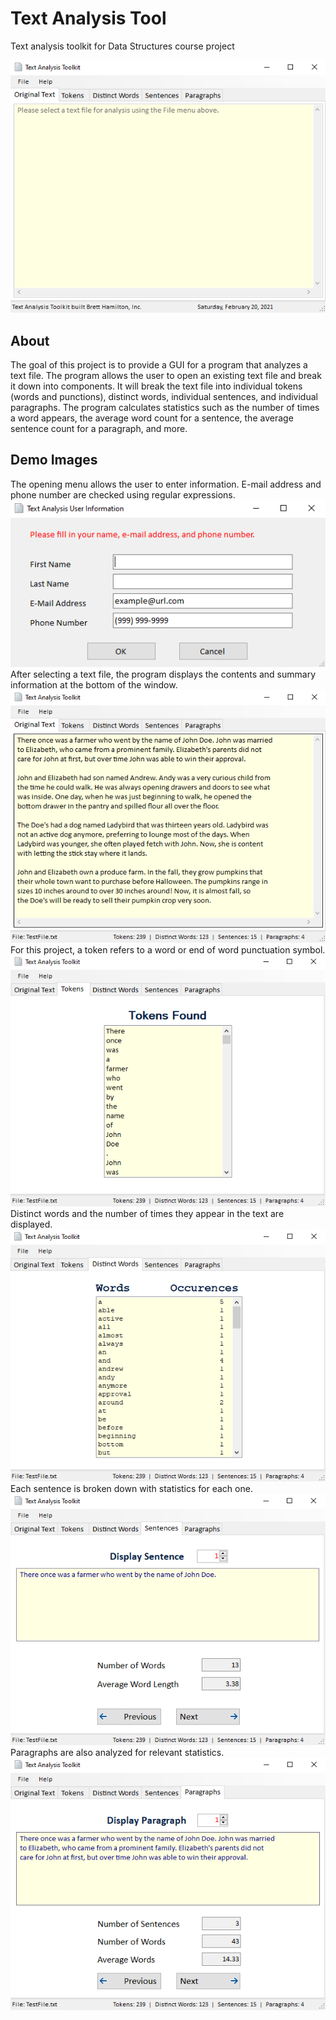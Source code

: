 # Text Analysis Tool
Text analysis toolkit for Data Structures course project

![Main Page](images/TextAnalyzer_Main.PNG)

## About
The goal of this project is to provide a GUI for a program that analyzes a text file. The program allows the user to open an existing text file and break it down into components. It will break the text file into individual tokens (words and punctions), distinct words, individual sentences, and individual paragraphs. The program calculates statistics such as the number of times a word appears, the average word count for a sentence, the average sentence count for a paragraph, and more.

## Demo Images
The opening menu allows the user to enter information. E-mail address and phone number are checked using regular expressions.<br />
![User Info](images/TextAnalyzer_UserInfo.PNG)<br />
After selecting a text file, the program displays the contents and summary information at the bottom of the window.
![Original Text](images/TextAnalyzer_OriginalText.PNG)<br />
For this project, a token refers to a word or end of word punctuation symbol.
![Tokens](images/TextAnalyzer_Tokens.PNG)<br />
Distinct words and the number of times they appear in the text are displayed.
![Distinct Words](images/TextAnalyzer_DistinctWords.PNG)<br />
Each sentence is broken down with statistics for each one.
![Sentences](images/TextAnalyzer_Sentences.PNG)<br />
Paragraphs are also analyzed for relevant statistics.
![Paragraphs](images/TextAnalyzer_Paragraphs.PNG)
